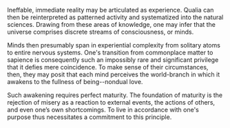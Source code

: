 Ineffable, immediate reality may be articulated as experience. Qualia can then be reinterpreted as patterned activity and systematized into the natural sciences. Drawing from these areas of knowledge, one may infer that the universe comprises discrete streams of consciousness, or minds.

Minds then presumably span in experiential complexity from solitary atoms to entire nervous systems. One's transition from commonplace matter to sapience is consequently such an impossibly rare and significant privilege that it defies mere coincidence. To make sense of their circumstances, then, they may posit that each mind perceives the world-branch in which it awakens to the fullness of being--nondual love.

Such awakening requires perfect maturity. The foundation of maturity is the rejection of misery as a reaction to external events, the actions of others, and even one’s own shortcomings. To live in accordance with one's purpose thus necessitates a commitment to this principle.